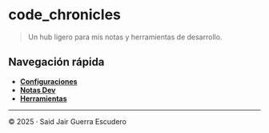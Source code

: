 # code_chronicles

> Un hub ligero para mis notas y herramientas de desarrollo.

## Navegación rápida

- **[Configuraciones](configuraciones/gemini_api_key.md)**
- **[Notas Dev](notas-dev/)**
- **[Herramientas](herramientas/)**

---

© 2025 · Said Jair Guerra Escudero
